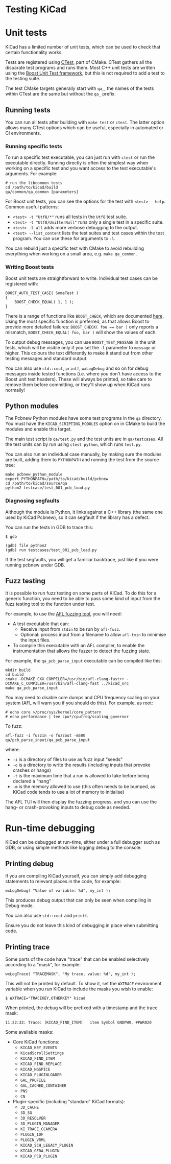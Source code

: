 # Testing KiCad #

# Unit tests #

KiCad has a limited number of unit tests, which can be used to
check that certain functionality works.

Tests are registered using [CTest][], part of CMake. CTest gathers all the
disparate test programs and runs them. Most C++ unit
tests are written using the [Boost Unit Test framework][], but this is not
required to add a test to the testing suite.

The test CMake targets generally start with `qa_`, the names of the tests
within CTest are the same but without the `qa_` prefix.

## Running tests ##

You can run all tests after building with `make test` or `ctest`. The latter
option allows many CTest options which can be useful, especially in automated
or CI environments.

### Running specific tests ##

To run a specific test executable, you can just run with `ctest` or run
the executable directly. Running directly is often the simplest way when
working on a specific test and you want access to the test executable's
arguments. For example:

    # run the libcommon tests
    cd /path/to/kicad/build
    qa/common/qa_common [parameters]

For Boost unit tests, you can see the options for the test with `<test> --help`.
Common useful patterns:

* `<test> -t "Utf8/*"` runs all tests in the `Utf8` test suite.
* `<test> -t "Utf8/UniIterNull"` runs only a single test in a specific suite.
* `<test> -l all` adds more verbose debugging to the output.
* `<test> --list_content` lists the test suites and test cases within the
    test program. You can use these for arguments to `-l`.

You can rebuild just a specific test with CMake to avoid rebuilding
everything when working on a small area, e.g. `make qa_common`.

### Writing Boost tests ###

Boost unit tests are straightforward to write. Individual test cases can be
registered with:

    BOOST_AUTO_TEST_CASE( SomeTest )
    {
        BOOST_CHECK_EQUAL( 1, 1 );
    }

There is a range of functions like `BOOST_CHECK`, which are documented
[here][boost-test-functions]. Using the most specific function is preferred, as that
allows Boost to provide more detailed failures: `BOOST_CHECK( foo == bar )` only
reports a mismatch, `BOOST_CHECK_EQUAL( foo, bar )` will show the values of
each.

To output debug messages, you can use `BOOST_TEST_MESSAGE` in the unit tests,
which will be visible only if you set the `-l` parameter to `message` or higher.
This colours the text differently to make it stand out from other testing
messages and standard output.

You can also use `std::cout`, `printf`, `wxLogDebug` and so on for debug
messages inside tested functions (i.e. where you don't have access to the Boost
unit test headers). These will always be printed, so take care
to remove them before committing, or they'll show up when KiCad runs normally!

## Python modules ##

The Pcbnew Python modules have some test programs in the `qa` directory.
You must have the `KICAD_SCRIPTING_MODULES` option on in CMake to
build the modules and enable this target.

The main test script is `qa/test.py` and the test units are in
`qa/testcases`. All the test units can by run using `ctest python`, which
runs `test.py`.

You can also run an individual case manually, by making sure the
modules are built, adding them to `PYTHONPATH` and running the test
from the source tree:

    make pcbnew_python_module
    export PYTHONPATH=/path/to/kicad/build/pcbnew
    cd /path/to/kicad/source/qa
    python2 testcase/test_001_pcb_load.py

### Diagnosing segfaults ###

Although the module is Python, it links against a C++ library
(the same one used by KiCad Pcbnew), so it can segfault if the library
has a defect.

You can run the tests in GDB to trace this:

    $ gdb

    (gdb) file python2
    (gdb) run testcases/test_001_pcb_load.py

If the test segfaults, you will get a familiar backtrace, just like
if you were running pcbnew under GDB.

## Fuzz testing ##

It is possible to run fuzz testing on some parts of KiCad. To do this for a
generic function, you need to be able to pass some kind of input from the fuzz
testing tool to the function under test.

For example, to use the [AFL fuzzing tool][], you will need:

* A test executable that can:
    * Receive input from `stdin` to be run by `afl-fuzz`.
    * Optional: process input from a filename to allow `afl-tmin` to minimise the
      input files.
* To compile this executable with an AFL compiler, to enable the instrumentation
  that allows the fuzzer to detect the fuzzing state.

For example, the `qa_pcb_parse_input` executable can be compiled like this:

    mkdir build
    cd build
    cmake -DCMAKE_CXX_COMPILER=/usr/bin/afl-clang-fast++ -DCMAKE_C_COMPILER=/usr/bin/afl-clang-fast ../kicad_src
    make qa_pcb_parse_input

You may need to disable core dumps and CPU frequency scaling on your system (AFL
will warn you if you should do this). For example, as root:

    # echo core >/proc/sys/kernel/core_pattern
    # echo performance | tee cpu*/cpufreq/scaling_governor

To fuzz:

    afl-fuzz -i fuzzin -o fuzzout -m500 qa/pcb_parse_input/qa_pcb_parse_input

where:

* `-i` is a directory of files to use as fuzz input "seeds"
* `-o` is a directory to write the results (including inputs that provoke crashes
  or hangs)
* `-t` is the maximum time that a run is allowed to take before being declared a "hang"
* `-m` is the memory allowed to use (this often needs to be bumped, as KiCad code
  tends to use a lot of memory to initialise)

The AFL TUI will then display the fuzzing progress, and you can use the hang- or
crash-provoking inputs to debug code as needed.

# Run-time debugging #

KiCad can be debugged at run-time, either under a full debugger
such as GDB, or using simple methods like logging debug to the
console.

## Printing debug ##

If you are compiling KiCad yourself, you can simply add debugging statements to
relevant places in the code, for example:

    wxLogDebug( "Value of variable: %d", my_int );

This produces debug output that can only be seen when compiling
in Debug mode.

You can also use `std::cout` and `printf`.

Ensure you do not leave this kind of debugging in place when
submitting code.

## Printing trace ##

Some parts of the code have "trace" that can be enabled selectively according to
a "mask", for example:

    wxLogTrace( "TRACEMASK", "My trace, value: %d", my_int );

This will not be printed by default. To show it, set the `WXTRACE` environment
variable when you run KiCad to include the masks you wish to enable:

    $ WXTRACE="TRACEKEY,OTHERKEY" kicad

When printed, the debug will be prefixed with a timestamp and the trace mask:

    11:22:33: Trace: (KICAD_FIND_ITEM)   item Symbol GNDPWR, #PWR020

Some available masks:

* Core KiCad functions:
    * `KICAD_KEY_EVENTS`
    * `KicadScrollSettings`
    * `KICAD_FIND_ITEM`
    * `KICAD_FIND_REPLACE`
    * `KICAD_NGSPICE`
    * `KICAD_PLUGINLOADER`
    * `GAL_PROFILE`
    * `GAL_CACHED_CONTAINER`
    * `PNS`
    * `CN`
* Plugin-specific (including "standard" KiCad formats):
    * `3D_CACHE`
    * `3D_SG`
    * `3D_RESOLVER`
    * `3D_PLUGIN_MANAGER`
    * `KI_TRACE_CCAMERA`
    * `PLUGIN_IDF`
    * `PLUGIN_VRML`
    * `KICAD_SCH_LEGACY_PLUGIN`
    * `KICAD_GEDA_PLUGIN`
    * `KICAD_PCB_PLUGIN`


[CTest]: https://cmake.org/cmake/help/latest/module/CTest.html
[Boost Unit Test framework]: https://www.boost.org/doc/libs/1_68_0/libs/test/doc/html/index.html
[boost-test-functions]: https://www.boost.org/doc/libs/1_68_0/libs/test/doc/html/boost_test/utf_reference/testing_tool_ref.html
[AFL fuzzing tool]: http://lcamtuf.coredump.cx/afl/